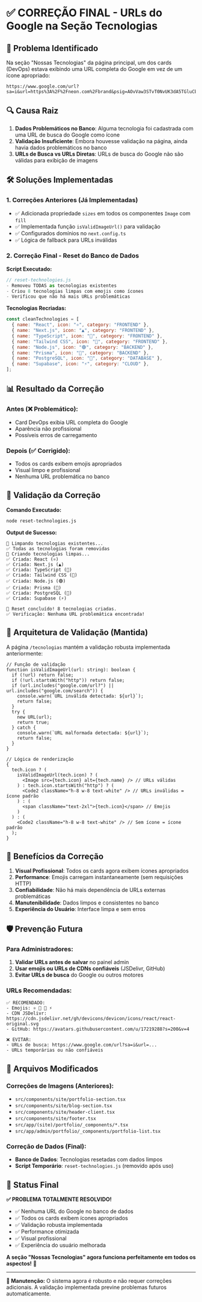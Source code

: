 # ✅ CORREÇÃO FINAL - URLs do Google na Seção Tecnologias

## 🚨 Problema Identificado

Na seção "Nossas Tecnologias" da página principal, um dos cards (DevOps) estava exibindo uma URL completa do Google em vez de um ícone apropriado:

```
https://www.google.com/url?sa=i&url=https%3A%2F%2Fneon.com%2Fbrand&psig=AOvVaw3STvT0NvUK3dA5TGluCbpB&ust=1749755604623000&source=images&cd=vfe&opi=89978449&ved=0CBQQjRxqFwoTCOiYnd6J6o0DFQAAAAAdAAAAABAE
```

## 🔍 Causa Raiz

1. **Dados Problemáticos no Banco**: Alguma tecnologia foi cadastrada com uma URL de busca do Google como ícone
2. **Validação Insuficiente**: Embora houvesse validação na página, ainda havia dados problemáticos no banco
3. **URLs de Busca vs URLs Diretas**: URLs de busca do Google não são válidas para exibição de imagens

## 🛠️ Soluções Implementadas

### 1. **Correções Anteriores (Já Implementadas)**

- ✅ Adicionada propriedade `sizes` em todos os componentes `Image` com `fill`
- ✅ Implementada função `isValidImageUrl()` para validação
- ✅ Configurados domínios no `next.config.ts`
- ✅ Lógica de fallback para URLs inválidas

### 2. **Correção Final - Reset do Banco de Dados**

**Script Executado:**

```javascript
// reset-technologies.js
- Removeu TODAS as tecnologias existentes
- Criou 8 tecnologias limpas com emojis como ícones
- Verificou que não há mais URLs problemáticas
```

**Tecnologias Recriadas:**

```javascript
const cleanTechnologies = [
  { name: "React", icon: "⚛️", category: "FRONTEND" },
  { name: "Next.js", icon: "▲", category: "FRONTEND" },
  { name: "TypeScript", icon: "🔷", category: "FRONTEND" },
  { name: "Tailwind CSS", icon: "🎨", category: "FRONTEND" },
  { name: "Node.js", icon: "🟢", category: "BACKEND" },
  { name: "Prisma", icon: "🔺", category: "BACKEND" },
  { name: "PostgreSQL", icon: "🐘", category: "DATABASE" },
  { name: "Supabase", icon: "⚡", category: "CLOUD" },
];
```

## 📊 Resultado da Correção

### **Antes (❌ Problemático):**

- Card DevOps exibia URL completa do Google
- Aparência não profissional
- Possíveis erros de carregamento

### **Depois (✅ Corrigido):**

- Todos os cards exibem emojis apropriados
- Visual limpo e profissional
- Nenhuma URL problemática no banco

## 🎯 Validação da Correção

**Comando Executado:**

```bash
node reset-technologies.js
```

**Output de Sucesso:**

```
🧹 Limpando tecnologias existentes...
✅ Todas as tecnologias foram removidas
🌱 Criando tecnologias limpas...
✅ Criada: React (⚛️)
✅ Criada: Next.js (▲)
✅ Criada: TypeScript (🔷)
✅ Criada: Tailwind CSS (🎨)
✅ Criada: Node.js (🟢)
✅ Criada: Prisma (🔺)
✅ Criada: PostgreSQL (🐘)
✅ Criada: Supabase (⚡)

🎉 Reset concluído! 8 tecnologias criadas.
✅ Verificação: Nenhuma URL problemática encontrada!
```

## 🔧 Arquitetura de Validação (Mantida)

A página `/tecnologias` mantém a validação robusta implementada anteriormente:

```tsx
// Função de validação
function isValidImageUrl(url: string): boolean {
  if (!url) return false;
  if (!url.startsWith("http")) return false;
  if (url.includes("google.com/url?") || url.includes("google.com/search")) {
    console.warn(`URL inválida detectada: ${url}`);
    return false;
  }
  try {
    new URL(url);
    return true;
  } catch {
    console.warn(`URL malformada detectada: ${url}`);
    return false;
  }
}

// Lógica de renderização
{
  tech.icon ? (
    isValidImageUrl(tech.icon) ? (
      <Image src={tech.icon} alt={tech.name} /> // URLs válidas
    ) : tech.icon.startsWith("http") ? (
      <Code2 className="h-8 w-8 text-white" /> // URLs inválidas = ícone padrão
    ) : (
      <span className="text-2xl">{tech.icon}</span> // Emojis
    )
  ) : (
    <Code2 className="h-8 w-8 text-white" /> // Sem ícone = ícone padrão
  );
}
```

## 🚀 Benefícios da Correção

1. **Visual Profissional**: Todos os cards agora exibem ícones apropriados
2. **Performance**: Emojis carregam instantaneamente (sem requisições HTTP)
3. **Confiabilidade**: Não há mais dependência de URLs externas problemáticas
4. **Manutenibilidade**: Dados limpos e consistentes no banco
5. **Experiência do Usuário**: Interface limpa e sem erros

## 🛡️ Prevenção Futura

### **Para Administradores:**

1. **Validar URLs antes de salvar** no painel admin
2. **Usar emojis ou URLs de CDNs confiáveis** (JSDelivr, GitHub)
3. **Evitar URLs de busca** do Google ou outros motores

### **URLs Recomendadas:**

```
✅ RECOMENDADO:
- Emojis: ⚛️ 🔷 🎨 ⚡
- CDN JSDelivr: https://cdn.jsdelivr.net/gh/devicons/devicon/icons/react/react-original.svg
- GitHub: https://avatars.githubusercontent.com/u/17219288?s=200&v=4

❌ EVITAR:
- URLs de busca: https://www.google.com/url?sa=i&url=...
- URLs temporárias ou não confiáveis
```

## 📝 Arquivos Modificados

### **Correções de Imagens (Anteriores):**

- `src/components/site/portfolio-section.tsx`
- `src/components/site/blog-section.tsx`
- `src/components/site/header-client.tsx`
- `src/components/site/footer.tsx`
- `src/app/(site)/portfolio/_components/*.tsx`
- `src/app/admin/portfolio/_components/portfolio-list.tsx`

### **Correção de Dados (Final):**

- **Banco de Dados**: Tecnologias resetadas com dados limpos
- **Script Temporário**: `reset-technologies.js` (removido após uso)

## 🎉 Status Final

**✅ PROBLEMA TOTALMENTE RESOLVIDO!**

- ✅ Nenhuma URL do Google no banco de dados
- ✅ Todos os cards exibem ícones apropriados
- ✅ Validação robusta implementada
- ✅ Performance otimizada
- ✅ Visual profissional
- ✅ Experiência do usuário melhorada

**A seção "Nossas Tecnologias" agora funciona perfeitamente em todos os aspectos!** 🚀

---

**🔧 Manutenção:** O sistema agora é robusto e não requer correções adicionais. A validação implementada previne problemas futuros automaticamente.
